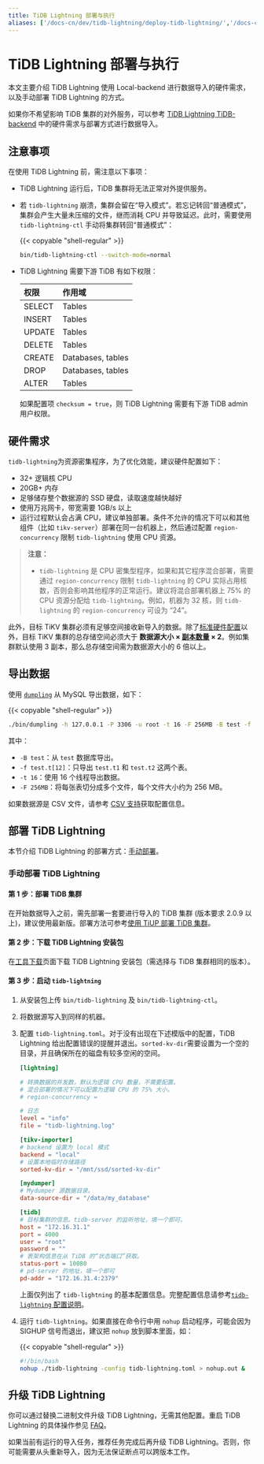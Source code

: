 ```yaml
---
title: TiDB Lightning 部署与执行
aliases: ['/docs-cn/dev/tidb-lightning/deploy-tidb-lightning/','/docs-cn/dev/reference/tools/tidb-lightning/deployment/']
---
```


# TiDB Lightning 部署与执行

本文主要介绍 TiDB Lightning 使用 Local-backend 进行数据导入的硬件需求，以及手动部署 TiDB Lightning 的方式。

如果你不希望影响 TiDB 集群的对外服务，可以参考 [TiDB Lightning TiDB-backend](/tidb-lightning/tidb-lightning-backends.md#tidb-lightning-tidb-backend) 中的硬件需求与部署方式进行数据导入。

## 注意事项

在使用 TiDB Lightning 前，需注意以下事项：

- TiDB Lightning 运行后，TiDB 集群将无法正常对外提供服务。
- 若 `tidb-lightning` 崩溃，集群会留在“导入模式”。若忘记转回“普通模式”，集群会产生大量未压缩的文件，继而消耗 CPU 并导致延迟。此时，需要使用 `tidb-lightning-ctl` 手动将集群转回“普通模式”：

    {{< copyable "shell-regular" >}}

    ```sh
    bin/tidb-lightning-ctl --switch-mode=normal
    ```

- TiDB Lightning 需要下游 TiDB 有如下权限：

    | 权限 | 作用域 |
    |:----|:------|
    | SELECT | Tables |
    | INSERT | Tables |
    | UPDATE | Tables |
    | DELETE | Tables |
    | CREATE | Databases, tables |
    | DROP | Databases, tables |
    | ALTER | Tables |

  如果配置项 `checksum = true`，则 TiDB Lightning 需要有下游 TiDB admin 用户权限。

## 硬件需求

`tidb-lightning`为资源密集程序，为了优化效能，建议硬件配置如下：

- 32+ 逻辑核 CPU
- 20GB+ 内存
- 足够储存整个数据源的 SSD 硬盘，读取速度越快越好
- 使用万兆网卡，带宽需要 1GB/s 以上
- 运行过程默认会占满 CPU，建议单独部署。条件不允许的情况下可以和其他组件（比如 `tikv-server`）部署在同一台机器上，然后通过配置 `region-concurrency` 限制 `tidb-lightning` 使用 CPU 资源。

> **注意：**
>
> - `tidb-lightning` 是 CPU 密集型程序，如果和其它程序混合部署，需要通过 `region-concurrency` 限制 `tidb-lightning` 的 CPU 实际占用核数，否则会影响其他程序的正常运行。建议将混合部署机器上 75% 的 CPU 资源分配给 `tidb-lightning`。例如，机器为 32 核，则 `tidb-lightning` 的 `region-concurrency` 可设为 “24”。

此外，目标 TiKV 集群必须有足够空间接收新导入的数据。除了[标准硬件配置](/hardware-and-software-requirements.md)以外，目标 TiKV 集群的总存储空间必须大于 **数据源大小 × [副本数量](/faq/deploy-and-maintain-faq.md#每个-region-的-replica-数量可配置吗调整的方法是) × 2**。例如集群默认使用 3 副本，那么总存储空间需为数据源大小的 6 倍以上。

## 导出数据

使用 [`dumpling`](/dumpling-overview.md) 从 MySQL 导出数据，如下：

{{< copyable "shell-regular" >}}

```sh
./bin/dumpling -h 127.0.0.1 -P 3306 -u root -t 16 -F 256MB -B test -f 'test.t[12]' -o /data/my_database/
```

其中：

- `-B test`：从 `test` 数据库导出。
- `-f test.t[12]`：只导出 `test.t1` 和 `test.t2` 这两个表。
- `-t 16`：使用 16 个线程导出数据。
- `-F 256MB`：将每张表切分成多个文件，每个文件大小约为 256 MB。

如果数据源是 CSV 文件，请参考 [CSV 支持](/tidb-lightning/migrate-from-csv-using-tidb-lightning.md)获取配置信息。

## 部署 TiDB Lightning

本节介绍 TiDB Lightning 的部署方式：[手动部署](#手动部署-tidb-lightning)。

### 手动部署 TiDB Lightning

#### 第 1 步：部署 TiDB 集群

在开始数据导入之前，需先部署一套要进行导入的 TiDB 集群 (版本要求 2.0.9 以上)，建议使用最新版。部署方法可参考[使用 TiUP 部署 TiDB 集群](/production-deployment-using-tiup.md)。

#### 第 2 步：下载 TiDB Lightning 安装包

在[工具下载](/download-ecosystem-tools.md#tidb-lightning)页面下载 TiDB Lightning 安装包（需选择与 TiDB 集群相同的版本）。

#### 第 3 步：启动 `tidb-lightning`

1. 从安装包上传 `bin/tidb-lightning` 及 `bin/tidb-lightning-ctl`。

2. 将数据源写入到同样的机器。

3. 配置 `tidb-lightning.toml`。对于没有出现在下述模版中的配置，TiDB Lightning 给出配置错误的提醒并退出。`sorted-kv-dir`需要设置为一个空的目录，并且确保所在的磁盘有较多空闲的空间。

    ```toml
    [lightning]

    # 转换数据的并发数，默认为逻辑 CPU 数量，不需要配置。
    # 混合部署的情况下可以配置为逻辑 CPU 的 75% 大小。
    # region-concurrency =

    # 日志
    level = "info"
    file = "tidb-lightning.log"

    [tikv-importer]
    # backend 设置为 local 模式
    backend = "local"
    # 设置本地临时存储路径
    sorted-kv-dir = "/mnt/ssd/sorted-kv-dir"

    [mydumper]
    # Mydumper 源数据目录。
    data-source-dir = "/data/my_database"

    [tidb]
    # 目标集群的信息。tidb-server 的监听地址，填一个即可。
    host = "172.16.31.1"
    port = 4000
    user = "root"
    password = ""
    # 表架构信息在从 TiDB 的“状态端口”获取。
    status-port = 10080
    # pd-server 的地址，填一个即可
    pd-addr = "172.16.31.4:2379"
    ```

    上面仅列出了 `tidb-lightning` 的基本配置信息。完整配置信息请参考[`tidb-lightning` 配置说明](/tidb-lightning/tidb-lightning-configuration.md#tidb-lightning-全局配置)。

4. 运行 `tidb-lightning`。如果直接在命令行中用 `nohup` 启动程序，可能会因为 SIGHUP 信号而退出，建议把 `nohup` 放到脚本里面，如：

    {{< copyable "shell-regular" >}}

    ```sh
    #!/bin/bash
    nohup ./tidb-lightning -config tidb-lightning.toml > nohup.out &
    ```

## 升级 TiDB Lightning

你可以通过替换二进制文件升级 TiDB Lightning，无需其他配置。重启 TiDB Lightning 的具体操作参见 [FAQ](/tidb-lightning/tidb-lightning-faq.md#如何正确重启-tidb-lightning)。

如果当前有运行的导入任务，推荐任务完成后再升级 TiDB Lightning。否则，你可能需要从头重新导入，因为无法保证断点可以跨版本工作。
